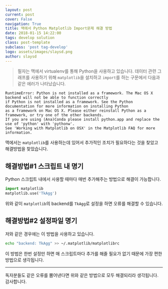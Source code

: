 ```yaml
---
layout: post
current: post
cover: False
navigation: True
title: 맥에서 Python Matplotlib Import문제 해결 방법
date: 2018-01-15 14:22:00
tags: develop solution
class: post-template
subclass: 'post tag-develop'
logo: assets/images/slaysd.png
author: slaysd
---
```


> 필자는 맥에서 virtualenv를 통해 Python을 사용하고 있습니다. 데이터 관련 그래프를 사용하기 위해 `matplotlib`을 설치하고 `import`를 하는 구문에서 다음과 같은 에러가 나타났습니다.

``` text
RuntimeError: Python is not installed as a framework. The Mac OS X backend will not be able to function correctly
if Python is not installed as a framework. See the Python documentation for more information on installing Python
as a framework on Mac OS X. Please either reinstall Python as a framework, or try one of the other backends.
If you are using (Ana)Conda please install python.app and replace the use of 'python' with 'pythonw'.
See 'Working with Matplotlib on OSX' in the Matplotlib FAQ for more information.
```

맥에서는 `matplotlib`를 사용하는데 있어서 추가적인 조치가 필요하다는 것을 찾았고 해결방법을 찾았습니다.



## 해결방법#1 스크립트 내 명기

Python 스크립트 내에서 사용할 때마다 매번 추가해주는 방법으로 해결이 가능합니다.

~~~python
import matplotlib
matplotlib.use('TkAgg')
~~~

위와 같이 `matplotlib`의 backend를 `TkAgg`로 설정을 하면 오류를 해결할 수 있습니다.

## 해결방법#2 설정파일 명기

저와 같은 경우에는 이 방법을 사용하고 있습니다.

```bash
echo "backend: TkAgg" >> ~/.matplotlib/matplotlibrc
```
이 방법은 한번 설정만 하면 매 스크립트마다 추가를 해줄 필요가 없기 때문에 가장 편한 방법으로 생각됩니다.

* * *

독자분들도 같은 오류를 뿜어낸다면 위와 같은 방법으로 모두 해결되리라 생각됩니다. 감사합니다.

